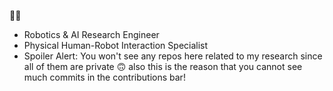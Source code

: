 🙋‍♂
- Robotics & AI Research Engineer
- Physical Human-Robot Interaction Specialist 
- Spoiler Alert: You won't see any repos here related to my research since all of them are private 🙃 also this is the reason that you cannot see much commits in the contributions bar!


